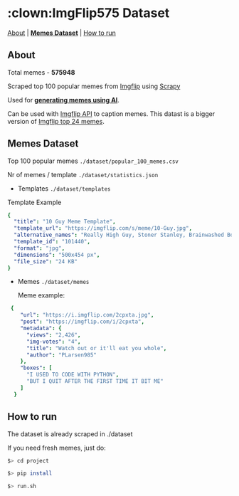 # :clown:ImgFlip575 Dataset

[About](#About) | [**Memes Dataset**](#memes-dataset) | [How to run](#how-to-run)

## About

Total memes - **575948**

Scraped top 100 popular memes from [Imgflip](https://imgflip.com/) using [Scrapy](https://docs.scrapy.org/en/latest/)

Used for **[generating memes using AI](https://github.com/schesa/ai-memes)**.

Can be used with [Imgflip API](https://api.imgflip.com/) to caption memes. This datast is a bigger version of [Imgflip top 24 memes](https://www.kaggle.com/dylanwenzlau/imgflip-meme-text-samples-for-top-24-memes).

## Memes Dataset

Top 100 popular memes ```./dataset/popular_100_memes.csv```

Nr of memes / template ```./dataset/statistics.json```

- Templates ```./dataset/templates```

Template Example
```yaml
{
  "title": "10 Guy Meme Template",
  "template_url": "https://imgflip.com/s/meme/10-Guy.jpg",
  "alternative_names": "Really High Guy, Stoner Stanley, Brainwashed Bob, stoned guy, ten guy, stoned buzzed high dude bro",
  "template_id": "101440",
  "format": "jpg",
  "dimensions": "500x454 px",
  "file_size": "24 KB"
}
```

- Memes ```./dataset/memes```
  
  Meme example:
```yaml
 {
    "url": "https://i.imgflip.com/2cpxta.jpg",
    "post": "https://imgflip.com/i/2cpxta",
    "metadata": {
      "views": "2,426",
      "img-votes": "4",
      "title": "Watch out or it'll eat you whole",
      "author": "PLarsen985"
    },
    "boxes": [
      "I USED TO CODE WITH PYTHON",
      "BUT I QUIT AFTER THE FIRST TIME IT BIT ME"
    ]
  }
```


## How to run
The dataset is already scraped in ./dataset

If you need fresh memes, just do:
```sh
$> cd project
```
```sh
$> pip install
```
```sh
$> run.sh 
```
